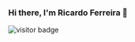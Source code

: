 ### Hi there, I'm Ricardo Ferreira 👋

![visitor badge](https://visitor-badge.glitch.me/badge?page_id=RicardoFz.RicardoFz)
